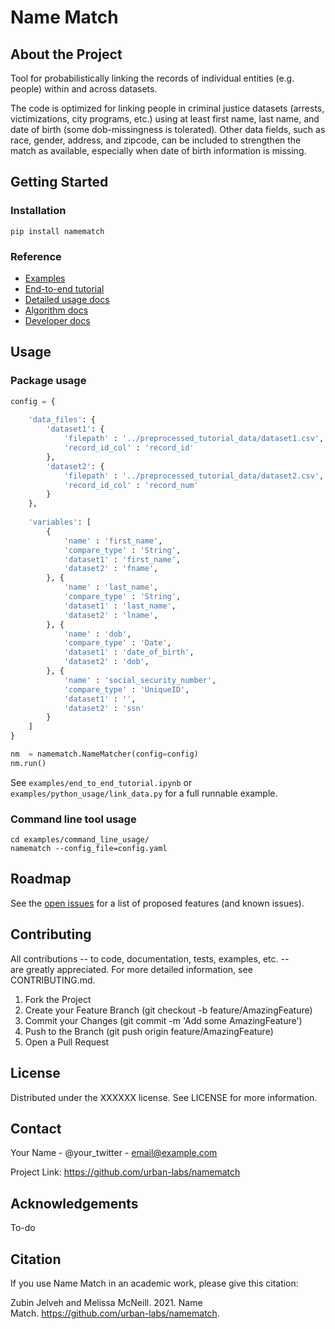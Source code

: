 # Name Match

## About the Project

Tool for probabilistically linking the records of individual entities (e.g. people) within and across datasets.

The code is optimized for linking people in criminal justice datasets (arrests, victimizations, city programs, etc.) using at least first name, last name, and date of birth (some dob-missingness is tolerated). Other data fields, such as race, gender, address, and zipcode, can be included to strengthen the match as available, especially when date of birth information is missing.

## Getting Started

### Installation

```
pip install namematch
```

### Reference

* [Examples](examples/)
* [End-to-end tutorial](examples/end_to_end_tutorial.ipynb)
* [Detailed usage docs](docs/source/match_setup.rst)
* [Algorithm docs](docs/source/algorithm.rst)
* [Developer docs](docs/source/api.rst)

## Usage

### Package usage

```python
config = {
    
    'data_files': {
        'dataset1': {
            'filepath' : '../preprocessed_tutorial_data/dataset1.csv',
            'record_id_col' : 'record_id'
        },
        'dataset2': {
            'filepath' : '../preprocessed_tutorial_data/dataset2.csv',
            'record_id_col' : 'record_num'
        }        
    },
    
    'variables': [
        {
            'name' : 'first_name',
            'compare_type' : 'String',
            'dataset1' : 'first_name',
            'dataset2' : 'fname',
        }, {
            'name' : 'last_name',
            'compare_type' : 'String',
            'dataset1' : 'last_name',
            'dataset2' : 'lname',
        }, {
            'name' : 'dob',
            'compare_type' : 'Date',
            'dataset1' : 'date_of_birth',
            'dataset2' : 'dob',
        }, {
            'name' : 'social_security_number',
            'compare_type' : 'UniqueID', 
            'dataset1' : '', 
            'dataset2' : 'ssn'
        }
    ]
}

nm  = namematch.NameMatcher(config=config)
nm.run()
```

See `examples/end_to_end_tutorial.ipynb` or `examples/python_usage/link_data.py` for a full runnable example.


### Command line tool usage

```
cd examples/command_line_usage/
namematch --config_file=config.yaml
```

## Roadmap

See the [open issues](https://github.com/urban-labs/namematch/issues) for a list of proposed features (and known issues).

## Contributing

All contributions -- to code, documentation, tests, examples, etc. -- are greatly appreciated. For more detailed information, see CONTRIBUTING.md.
1. Fork the Project
2. Create your Feature Branch (git checkout -b feature/AmazingFeature)
3. Commit your Changes (git commit -m 'Add some AmazingFeature')
4. Push to the Branch (git push origin feature/AmazingFeature)
5. Open a Pull Request

## License

Distributed under the XXXXXX license. See LICENSE for more information.

## Contact

Your Name - @your_twitter - email@example.com

Project Link: https://github.com/urban-labs/namematch

## Acknowledgements

To-do

## Citation

If you use Name Match in an academic work, please give this citation:

Zubin Jelveh and Melissa McNeill. 2021. Name Match. https://github.com/urban-labs/namematch.

